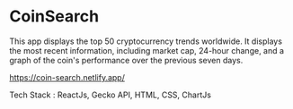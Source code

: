 # CoinSearch

This app displays the top 50 cryptocurrency trends worldwide. It displays the most recent information, including market cap, 24-hour change, and a graph of the coin's performance over the previous seven days.

https://coin-search.netlify.app/

Tech Stack : 
ReactJs,
Gecko API,
HTML,
CSS,
ChartJs
